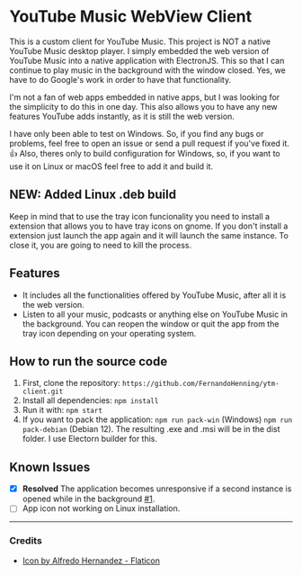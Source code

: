 
# YouTube Music WebView Client

This is a custom client for YouTube Music. This project is NOT a native YouTube Music desktop player. I simply embedded the web version of YouTube Music into a native application with ElectronJS. This so that I can continue to play music in the background with the window closed. Yes, we have to do Google's work in order to have that functionality.

I'm not a fan of web apps embedded in native apps, but I was looking for the simplicity to do this in one day. This also allows you to have any new features YouTube adds instantly, as it is still the web version.

I have only been able to test on Windows. So, if you find any bugs or problems, feel free to open an issue or send a pull request if you've fixed it.👍
Also, theres only to build configuration for Windows, so, if you want to use it on Linux or macOS feel free to add it and build it.
## NEW: Added Linux .deb build
Keep in mind that to use the tray icon funcionality you need to install a extension that allows you to have tray icons on gnome. If you don't install a extension just launch the app again and it will launch the same instance. To close it, you are going to need to kill the process.
 
## Features 
- It includes all the functionalities offered by YouTube Music, after all it is the web version.
- Listen to all your music, podcasts or anything else on YouTube Music in the background. You can reopen the window or quit the app from the tray icon depending on your operating system.

## How to run the source code

1. First, clone the repository: `https://github.com/FernandoHenning/ytm-client.git`
2. Install all dependencies: `npm install`
3. Run it with: `npm start`
4. If you want to pack the application: `npm run pack-win` (Windows) `npm run pack-debian` (Debian 12). The resulting .exe and .msi will be in the dist folder. I use Electorn builder for this. 
## Known Issues
- [x] **Resolved** The application becomes unresponsive if a second instance is opened while in the background [#1](https://github.com/FernandoHenning/ytm-client/issues/1).
- [ ] App icon not working on Linux installation.
---
### Credits
- <a href="https://www.flaticon.es/iconos-gratis/boton-de-play" title="boton-de-play iconos">Icon by Alfredo Hernandez - Flaticon</a>
